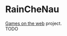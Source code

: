 # RainCheNau
[Games on the web](https://www.cgi.com/france/fr-fr/event/games-on-web-2023) project.  
TODO
